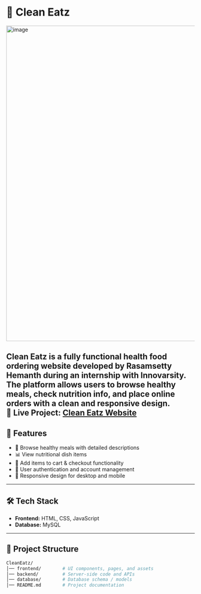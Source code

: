 # 🍴 Clean Eatz  
<img width="1882" height="843" alt="image" src="https://github.com/user-attachments/assets/90615222-0a31-45e9-a8eb-0e5039266752" />


**Clean Eatz** is a fully functional **health food ordering website** developed by **Rasamsetty Hemanth** during an internship with **Innovarsity**.  
The platform allows users to browse healthy meals, check nutrition info, and place online orders with a clean and responsive design.  
🔗 **Live Project:** [Clean Eatz Website](https://cleaneatz.netlify.app/)  
---

## 🚀 Features  
- 🥗 Browse healthy meals with detailed descriptions  
- 📊 View nutritional dish items
- 🛒 Add items to cart & checkout functionality  
- 👤 User authentication and account management  
- 📱 Responsive design for desktop and mobile  

---

## 🛠️ Tech Stack  
- **Frontend:** HTML, CSS, JavaScript 
- **Database:** MySQL

---

## 📂 Project Structure  
```bash
CleanEatz/
│── frontend/        # UI components, pages, and assets
│── backend/         # Server-side code and APIs
│── database/        # Database schema / models
│── README.md        # Project documentation
